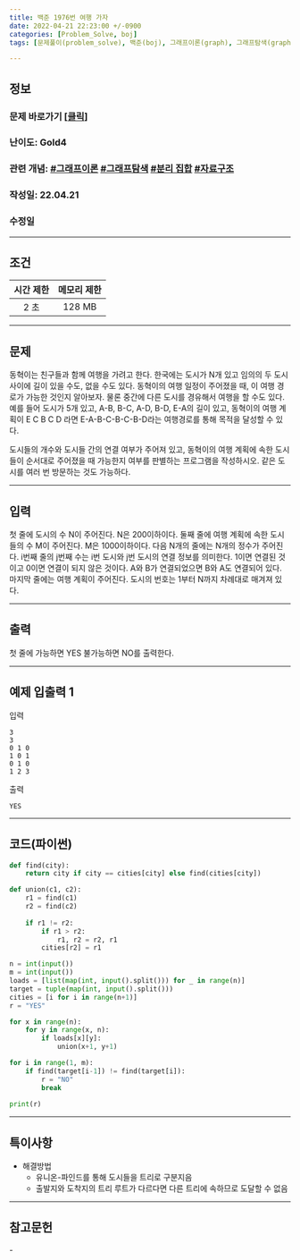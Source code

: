 ```yaml
---
title: 백준 1976번 여행 가자
date: 2022-04-21 22:23:00 +/-0900
categories: [Problem_Solve, boj]
tags: [문제풀이(problem_solve), 백준(boj), 그래프이론(graph), 그래프탐색(graph_search), 자료구조(data_structure), 분리 집합(disjoint_set)]

---
```

## 정보
### 문제 바로가기 [[클릭](https://www.acmicpc.net/problem/1976)]
### 난이도: Gold4
### 관련 개념: [#그래프이론](https://www.acmicpc.net/problemset?sort=ac_desc&algo=7) [#그래프탐색](https://www.acmicpc.net/problemset?sort=ac_desc&algo=11) [#분리 집합](https://www.acmicpc.net/problemset?sort=ac_desc&algo=81) [#자료구조](https://www.acmicpc.net/problemset?sort=ac_desc&algo=175)
### 작성일: 22.04.21
### 수정일

---
## 조건

시간 제한|메모리 제한
:---:|:---:
2 초|128 MB

---
## 문제
동혁이는 친구들과 함께 여행을 가려고 한다. 한국에는 도시가 N개 있고 임의의 두 도시 사이에 길이 있을 수도, 없을 수도 있다. 동혁이의 여행 일정이 주어졌을 때, 이 여행 경로가 가능한 것인지 알아보자. 물론 중간에 다른 도시를 경유해서 여행을 할 수도 있다. 예를 들어 도시가 5개 있고, A-B, B-C, A-D, B-D, E-A의 길이 있고, 동혁이의 여행 계획이 E C B C D 라면 E-A-B-C-B-C-B-D라는 여행경로를 통해 목적을 달성할 수 있다.

도시들의 개수와 도시들 간의 연결 여부가 주어져 있고, 동혁이의 여행 계획에 속한 도시들이 순서대로 주어졌을 때 가능한지 여부를 판별하는 프로그램을 작성하시오. 같은 도시를 여러 번 방문하는 것도 가능하다.

---
## 입력
첫 줄에 도시의 수 N이 주어진다. N은 200이하이다. 둘째 줄에 여행 계획에 속한 도시들의 수 M이 주어진다. M은 1000이하이다. 다음 N개의 줄에는 N개의 정수가 주어진다. i번째 줄의 j번째 수는 i번 도시와 j번 도시의 연결 정보를 의미한다. 1이면 연결된 것이고 0이면 연결이 되지 않은 것이다. A와 B가 연결되었으면 B와 A도 연결되어 있다. 마지막 줄에는 여행 계획이 주어진다. 도시의 번호는 1부터 N까지 차례대로 매겨져 있다.

---
## 출력
첫 줄에 가능하면 YES 불가능하면 NO를 출력한다.

---
## 예제 입출력 1
입력
```
3
3
0 1 0
1 0 1
0 1 0
1 2 3
```

출력
```
YES
```

---
## 코드(파이썬)
```python
def find(city):
    return city if city == cities[city] else find(cities[city])

def union(c1, c2):
    r1 = find(c1)
    r2 = find(c2)
            
    if r1 != r2:
        if r1 > r2:
            r1, r2 = r2, r1
        cities[r2] = r1

n = int(input())
m = int(input())
loads = [list(map(int, input().split())) for _ in range(n)]
target = tuple(map(int, input().split()))
cities = [i for i in range(n+1)]
r = "YES"

for x in range(n):
    for y in range(x, n):
        if loads[x][y]:
            union(x+1, y+1)

for i in range(1, m):
    if find(target[i-1]) != find(target[i]):
        r = "NO"
        break
    
print(r)

```

---
## 특이사항
- 해결방법
  - 유니온-파인드를 통해 도시들을 트리로 구분지음
  - 출발지와 도착지의 트리 루트가 다르다면 다른 트리에 속하므로 도달할 수 없음

---
## 참고문헌
\-
